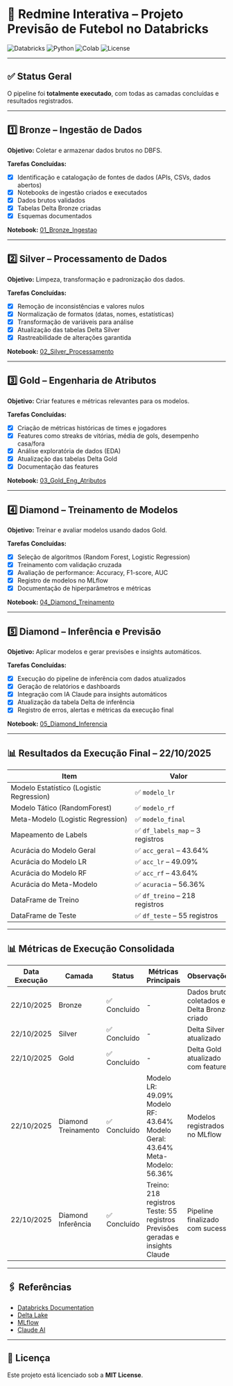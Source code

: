 # 📝 Redmine Interativa – Projeto Previsão de Futebol no Databricks

![Databricks](https://img.shields.io/badge/Databricks-Workspace-blue)
![Python](https://img.shields.io/badge/python-3.9+-blue)
![Colab](https://img.shields.io/badge/Colab-Open-orange)
![License](https://img.shields.io/badge/license-MIT-green)

---

## ✅ Status Geral
O pipeline foi **totalmente executado**, com todas as camadas concluídas e resultados registrados.

---

## 1️⃣ Bronze – Ingestão de Dados

**Objetivo:** Coletar e armazenar dados brutos no DBFS.  

**Tarefas Concluídas:**
- [x] Identificação e catalogação de fontes de dados (APIs, CSVs, dados abertos)  
- [x] Notebooks de ingestão criados e executados  
- [x] Dados brutos validados  
- [x] Tabelas Delta Bronze criadas  
- [x] Esquemas documentados  

**Notebook:** [01_Bronze_Ingestao](https://colab.research.google.com/github/projetosdatabricksfree-png/projeto-previsao-futebol-claude/blob/main/notebooks/01_Bronze_Ingestao.ipynb)

---

## 2️⃣ Silver – Processamento de Dados

**Objetivo:** Limpeza, transformação e padronização dos dados.  

**Tarefas Concluídas:**
- [x] Remoção de inconsistências e valores nulos  
- [x] Normalização de formatos (datas, nomes, estatísticas)  
- [x] Transformação de variáveis para análise  
- [x] Atualização das tabelas Delta Silver  
- [x] Rastreabilidade de alterações garantida  

**Notebook:** [02_Silver_Processamento](https://colab.research.google.com/github/projetosdatabricksfree-png/projeto-previsao-futebol-claude/blob/main/notebooks/02_Silver_Processamento.ipynb)

---

## 3️⃣ Gold – Engenharia de Atributos

**Objetivo:** Criar features e métricas relevantes para os modelos.  

**Tarefas Concluídas:**
- [x] Criação de métricas históricas de times e jogadores  
- [x] Features como streaks de vitórias, média de gols, desempenho casa/fora  
- [x] Análise exploratória de dados (EDA)  
- [x] Atualização das tabelas Delta Gold  
- [x] Documentação das features  

**Notebook:** [03_Gold_Eng_Atributos](https://colab.research.google.com/github/projetosdatabricksfree-png/projeto-previsao-futebol-claude/blob/main/notebooks/03_Gold_Eng_Atributos.ipynb)

---

## 4️⃣ Diamond – Treinamento de Modelos

**Objetivo:** Treinar e avaliar modelos usando dados Gold.  

**Tarefas Concluídas:**
- [x] Seleção de algoritmos (Random Forest, Logistic Regression)  
- [x] Treinamento com validação cruzada  
- [x] Avaliação de performance: Accuracy, F1-score, AUC  
- [x] Registro de modelos no MLflow  
- [x] Documentação de hiperparâmetros e métricas  

**Notebook:** [04_Diamond_Treinamento](https://colab.research.google.com/github/projetosdatabricksfree-png/projeto-previsao-futebol-claude/blob/main/notebooks/04_Diamond_Treinamento.ipynb)

---

## 5️⃣ Diamond – Inferência e Previsão

**Objetivo:** Aplicar modelos e gerar previsões e insights automáticos.  

**Tarefas Concluídas:**
- [x] Execução do pipeline de inferência com dados atualizados  
- [x] Geração de relatórios e dashboards  
- [x] Integração com IA Claude para insights automáticos  
- [x] Atualização da tabela Delta de inferência  
- [x] Registro de erros, alertas e métricas da execução final  

**Notebook:** [05_Diamond_Inferencia](https://colab.research.google.com/github/projetosdatabricksfree-png/projeto-previsao-futebol-claude/blob/main/notebooks/05_Diamond_Inferencia.ipynb)

---

## 📊 Resultados da Execução Final – 22/10/2025

| Item | Valor |
|------|-------|
| Modelo Estatístico (Logistic Regression) | ✅ `modelo_lr` |
| Modelo Tático (RandomForest) | ✅ `modelo_rf` |
| Meta-Modelo (Logistic Regression) | ✅ `modelo_final` |
| Mapeamento de Labels | ✅ `df_labels_map` – 3 registros |
| Acurácia do Modelo Geral | ✅ `acc_geral` – 43.64% |
| Acurácia do Modelo LR | ✅ `acc_lr` – 49.09% |
| Acurácia do Modelo RF | ✅ `acc_rf` – 43.64% |
| Acurácia do Meta-Modelo | ✅ `acuracia` – 56.36% |
| DataFrame de Treino | ✅ `df_treino` – 218 registros |
| DataFrame de Teste | ✅ `df_teste` – 55 registros |

---

## 📊 Métricas de Execução Consolidada

| Data Execução | Camada | Status | Métricas Principais | Observações |
|---------------|--------|--------|-------------------|-------------|
| 22/10/2025 | Bronze | ✅ Concluído | - | Dados brutos coletados e Delta Bronze criado |
| 22/10/2025 | Silver | ✅ Concluído | - | Delta Silver atualizado |
| 22/10/2025 | Gold | ✅ Concluído | - | Delta Gold atualizado com features |
| 22/10/2025 | Diamond Treinamento | ✅ Concluído | Modelo LR: 49.09% <br>Modelo RF: 43.64% <br>Modelo Geral: 43.64% <br>Meta-Modelo: 56.36% | Modelos registrados no MLflow |
| 22/10/2025 | Diamond Inferência | ✅ Concluído | Treino: 218 registros <br>Teste: 55 registros <br>Previsões geradas e insights Claude | Pipeline finalizado com sucesso |

---

## 🖇 Referências

- [Databricks Documentation](https://docs.databricks.com/)  
- [Delta Lake](https://delta.io/)  
- [MLflow](https://mlflow.org/)  
- [Claude AI](https://www.anthropic.com/)  

---

## 🔖 Licença

Este projeto está licenciado sob a **MIT License**.
